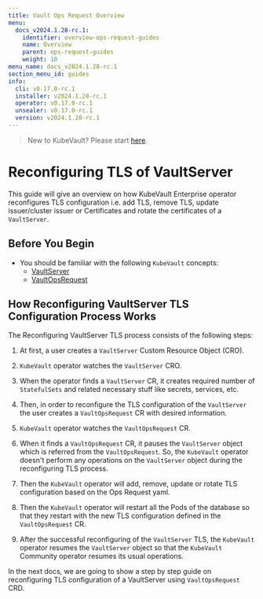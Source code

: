 ```yaml
---
title: Vault Ops Request Overview
menu:
  docs_v2024.1.28-rc.1:
    identifier: overview-ops-request-guides
    name: Overview
    parent: ops-request-guides
    weight: 10
menu_name: docs_v2024.1.28-rc.1
section_menu_id: guides
info:
  cli: v0.17.0-rc.1
  installer: v2024.1.28-rc.1
  operator: v0.17.0-rc.1
  unsealer: v0.17.0-rc.1
  version: v2024.1.28-rc.1
---
```


> New to KubeVault? Please start [here](/docs/v2024.1.28-rc.1/README).

# Reconfiguring TLS of VaultServer

This guide will give an overview on how KubeVault Enterprise operator reconfigures TLS configuration i.e. add TLS, remove TLS, update issuer/cluster issuer or Certificates and rotate the certificates of a `VaultServer`.

## Before You Begin

- You should be familiar with the following `KubeVault` concepts:
  - [VaultServer](/docs/v2024.1.28-rc.1/concepts/vault-server-crds/vaultserver)
  - [VaultOpsRequest](/docs/v2024.1.28-rc.1/concepts/vault-ops-request/overview)

## How Reconfiguring VaultServer TLS Configuration Process Works

The Reconfiguring VaultServer TLS process consists of the following steps:

1. At first, a user creates a `VaultServer` Custom Resource Object (CRO).

2. `KubeVault` operator watches the `VaultServer` CRO.

3. When the operator finds a `VaultServer` CR, it creates required number of `StatefulSets` and related necessary stuff like secrets, services, etc.

4. Then, in order to reconfigure the TLS configuration of the `VaultServer` the user creates a `VaultOpsRequest` CR with desired information.

5. `KubeVault` operator watches the `VaultOpsRequest` CR.

6. When it finds a `VaultOpsRequest` CR, it pauses the `VaultServer` object which is referred from the `VaultOpsRequest`. So, the `KubeVault` operator doesn't perform any operations on the `VaultServer` object during the reconfiguring TLS process.

7. Then the `KubeVault` operator will add, remove, update or rotate TLS configuration based on the Ops Request yaml.

8. Then the `KubeVault` operator will restart all the Pods of the database so that they restart with the new TLS configuration defined in the `VaultOpsRequest` CR.

9. After the successful reconfiguring of the `VaultServer` TLS, the `KubeVault` operator resumes the `VaultServer` object so that the `KubeVault` Community operator resumes its usual operations.

In the next docs, we are going to show a step by step guide on reconfiguring TLS configuration of a VaultServer using `VaultOpsRequest` CRD.